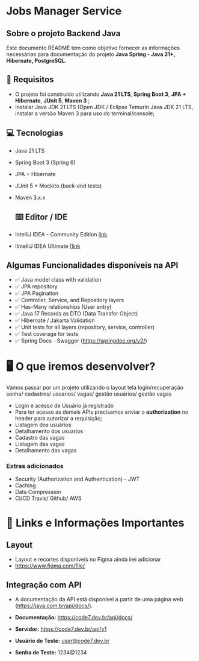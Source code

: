 # Jobs Manager Service

## Sobre o projeto Backend Java

Este documento README tem como objetivo fornecer as informações necessárias para documentação do projeto **Java Spring - Java 21+, Hibernate, PostgreSQL**.

## 🚨 Requisitos
- O projeto foi construído utilizando  **Java 21 LTS**,  **Spring Boot 3**, **JPA + Hibernate**, **JUnit 5**, **Maven 3** ;
- Instalar Java JDK 21 LTS (Open JDK / Eclipse Temurin Java JDK 21 LTS, instalar a versão Maven 3 para uso do terminal/console;

## 💻 Tecnologias
- Java 21 LTS
- Spring Boot 3 (Spring 6)
- JPA + Hibernate
- JUnit 5 + Mockito (back-end tests)
- Maven 3.x.x

  ## ⌨️ Editor / IDE
- IntelliJ IDEA - Community Edition [link]([https://marketplace.visualstudio.com/items?itemName=loiane.java-spring-extension-pack](https://www.jetbrains.com/idea/download/download-thanks.html?platform=windows&code=IIC))
- IIntelliJ IDEA Ultimate [[link](https://marketplace.visualstudio.com/items?itemName=loiane.java-spring-extension-pack](https://www.jetbrains.com/idea/download/download-thanks.html?platform=windows))

## Algumas Funcionalidades disponíveis na API

- ✅ Java model class with validation
- ✅ JPA repository
- ✅ JPA Pagination
- ✅ Controller, Service, and Repository layers
- ✅ Has-Many relationships (User entry)
- ✅ Java 17 Records as DTO (Data Transfer Object)
- ✅ Hibernate / Jakarta Validation
- ✅ Unit tests for all layers (repository, service, controller)
- ✅ Test coverage for tests
- ✅ Spring Docs - Swagger (https://springdoc.org/v2/)

# 🖥 O que iremos desenvolver?

Vamos passar por um projeto utilizando o layout tela login/recuperação senha/ cadastros/ usuarios/ vagas/ gestão usuários/ gestão vagas

- Login e acesso de Usuário já registrado
- Para ter acesso as demais APIs precisamos enviar o **authorization** no header para autorizar a requisição;
- Listagem dos usuários
- Detalhamento dos usuarios
- Cadastro das vagas
- Listagem das vagas
- Detalhamento das vagas

### Extras adicionados

- Security (Authorization and Authentication) - JWT
- Caching
- Data Compression
- CI/CD Travis/ Github/ AWS

# 🔗 Links e Informações Importantes

## Layout

- Layout e recortes disponíveis no Figma ainda irei adicionar
- https://www.figma.com/file/

## Integração com API

- A documentação da API está disponível a partir de uma página web (https://java.com.br/api/docs/).

- **Documentação:** https://code7.dev.br/api/docs/
- **Servidor:** https://code7.dev.br/api/v1
- **Usuário de Teste:** user@code7.dev.br
- **Senha de Teste:** 1234@1234
